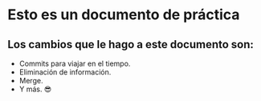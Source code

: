 # Esto es un documento de práctica
## Los cambios que le hago a este documento son:
* Commits para viajar en el tiempo.
* Eliminación de información.
* Merge.
* Y más. 😎